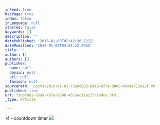 ```yaml
---
inFeed: true
hasPage: true
inNav: false
inLanguage: null
starred: false
keywords: []
description: ''
datePublished: '2016-01-03T05:42:28.121Z'
dateModified: '2016-01-03T04:04:22.494Z'
title: ''
author: []
authors: []
publisher:
  name: null
  domain: null
  url: null
  favicon: null
sourcePath: _posts/2016-01-03-73a9c682-a3a9-437a-9808-45caec11a12f.md
published: true
url: 73a9c682-a3a9-437a-9808-45caec11a12f/index.html
_type: Article

---
```

14 - countdown timer
![](https://the-grid-user-content.s3-us-west-2.amazonaws.com/4ab37fb6-e7e1-4253-95f0-419576269c4f.png)